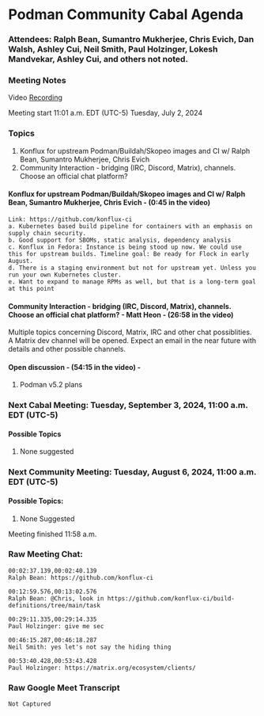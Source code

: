 # Podman Community Cabal Agenda
### Attendees: Ralph Bean, Sumantro Mukherjee, Chris Evich, Dan Walsh, Ashley Cui, Neil Smith, Paul Holzinger, Lokesh Mandvekar, Ashley Cui, and others not noted.

### Meeting Notes
Video [Recording](https://www.youtube.com/watch?v=1tTD7VgXI5s)

Meeting start 11:01 a.m. EDT (UTC-5) Tuesday, July 2, 2024

### Topics

1. Konflux for upstream Podman/Buildah/Skopeo images and CI w/ Ralph Bean, Sumantro Mukherjee, Chris Evich
2. Community Interaction - bridging (IRC, Discord, Matrix), channels. Choose an official chat platform?


#### Konflux for upstream Podman/Buildah/Skopeo images and CI w/ Ralph Bean, Sumantro Mukherjee, Chris Evich - (0:45 in the video)
    Link: https://github.com/konflux-ci
    a. Kubernetes based build pipeline for containers with an emphasis on supply chain security.
    b. Good support for SBOMs, static analysis, dependency analysis
    c. Konflux in Fedora: Instance is being stood up now. We could use this for upstream builds. Timeline goal: Be ready for Flock in early August.
    d. There is a staging environment but not for upstream yet. Unless you run your own Kubernetes cluster.
    e. Want to expand to manage RPMs as well, but that is a long-term goal at this point

#### Community Interaction - bridging (IRC, Discord, Matrix), channels. Choose an official chat platform? - Matt Heon - (26:58 in the video)

   Multiple topics concerning Discord, Matrix, IRC and other chat possiblities.  A Matrix dev channel will be opened.  Expect an email in the near future with details and other possible channels.

#### Open discussion - (54:15 in the video) -
1. Podman v5.2 plans 

### Next Cabal Meeting: Tuesday, September 3, 2024, 11:00 a.m. EDT (UTC-5)

#### Possible Topics
1. None suggested

### Next Community Meeting: Tuesday, August 6, 2024, 11:00 a.m. EDT (UTC-5)

#### Possible Topics:

1. None Suggested

Meeting finished 11:58 a.m.

### Raw Meeting Chat:

```
00:02:37.139,00:02:40.139
Ralph Bean: https://github.com/konflux-ci

00:12:59.576,00:13:02.576
Ralph Bean: @Chris, look in https://github.com/konflux-ci/build-definitions/tree/main/task

00:29:11.335,00:29:14.335
Paul Holzinger: give me sec

00:46:15.287,00:46:18.287
Neil Smith: yes let's not say the hiding thing

00:53:40.428,00:53:43.428
Paul Holzinger: https://matrix.org/ecosystem/clients/

```

### Raw Google Meet Transcript

```
Not Captured
```


